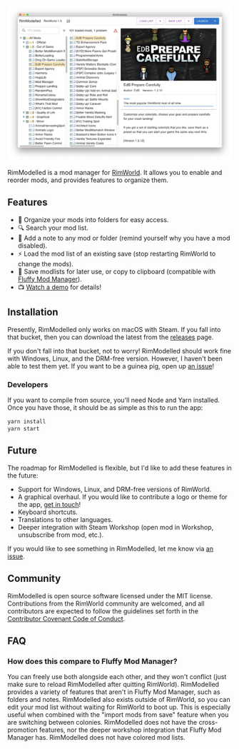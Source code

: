 [![Screenshot](assets/screenshot.png)](https://vimeo.com/641769692)

RimModelled is a mod manager for [RimWorld](https://rimworldgame.com). It allows you to enable and reorder mods, and provides features to organize them.

## Features

- :open_file_folder: Organize your mods into folders for easy access.
- :mag: Search your mod list.
- :thinking: Add a note to any mod or folder (remind yourself why you have a mod disabled).
- :zap: Load the mod list of an existing save (stop restarting RimWorld to change the mods).
- :handshake: Save modlists for later use, or copy to clipboard (compatible with [Fluffy Mod Manager](https://github.com/fluffy-mods/ModManager)).
- :tv: [Watch a demo](https://vimeo.com/641769692) for details!

## Installation

Presently, RimModelled only works on macOS with Steam. If you fall into that bucket, then you can download the latest from the [releases](https://github.com/CGamesPlay/RimModelled) page.

If you don't fall into that bucket, not to worry! RimModelled should work fine with Windows, Linux, and the DRM-free version. However, I haven't been able to test them yet. If you want to be a guinea pig, open up [an issue](https://github.com/CGamesPlay/RimModelled/issues)!

### Developers

If you want to compile from source, you'll need Node and Yarn installed. Once you have those, it should be as simple as this to run the app:

```
yarn install
yarn start
```

## Future

The roadmap for RimModelled is flexible, but I'd like to add these features in the future:

- Support for Windows, Linux, and DRM-free versions of RimWorld.
- A graphical overhaul. If you would like to contribute a logo or theme for the app, [get in touch](https://github.com/CGamesPlay/RimModelled/issues)!
- Keyboard shortcuts.
- Translations to other languages.
- Deeper integration with Steam Workshop (open mod in Workshop, unsubscribe from mod, etc.).

If you would like to see something in RimModelled, let me know via [an issue](https://github.com/CGamesPlay/RimModelled/issues).

## Community

RimModelled is open source software licensed under the MIT license. Contributions from the RimWorld community are welcomed, and all contributors are expected to follow the guidelines set forth in the [Contributor Covenant Code of Conduct](https://www.contributor-covenant.org/version/2/1/code_of_conduct/).

## FAQ

### How does this compare to Fluffy Mod Manager?

You can freely use both alongside each other, and they won't conflict (just make sure to reload RimModelled after quitting RimWorld). RimModelled provides a variety of features that aren't in Fluffy Mod Manager, such as folders and notes. RimModelled also exists outside of RimWorld, so you can edit your mod list without waiting for RimWorld to boot up. This is especially useful when combined with the "import mods from save" feature when you are switching between colonies. RimModelled does not have the cross-promotion features, nor the deeper workshop integration that Fluffy Mod Manager has. RimModelled does not have colored mod lists.
